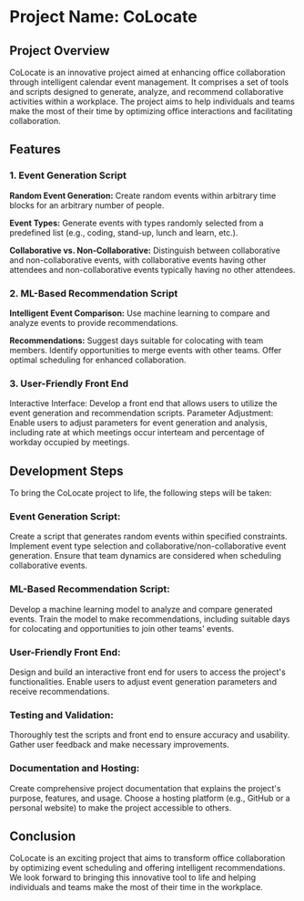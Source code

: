# Project Name: CoLocate
## Project Overview
CoLocate is an innovative project aimed at enhancing office collaboration through intelligent calendar event management. It comprises a set of tools and scripts designed to generate, analyze, and recommend collaborative activities within a workplace. The project aims to help individuals and teams make the most of their time by optimizing office interactions and facilitating collaboration.

## Features
### 1. Event Generation Script
**Random Event Generation:** Create random events within arbitrary time blocks for an arbitrary number of people.

**Event Types:** Generate events with types randomly selected from a predefined list (e.g., coding, stand-up, lunch and learn, etc.).

**Collaborative vs. Non-Collaborative:** Distinguish between collaborative and non-collaborative events, with collaborative events having other attendees and non-collaborative events typically having no other attendees.

### 2. ML-Based Recommendation Script
**Intelligent Event Comparison:** Use machine learning to compare and analyze events to provide recommendations.

**Recommendations:**
Suggest days suitable for colocating with team members.
Identify opportunities to merge events with other teams.
Offer optimal scheduling for enhanced collaboration.

### 3. User-Friendly Front End
Interactive Interface: Develop a front end that allows users to utilize the event generation and recommendation scripts.
Parameter Adjustment: Enable users to adjust parameters for event generation and analysis, including rate at which meetings occur interteam and percentage of workday occupied by meetings.

## Development Steps
To bring the CoLocate project to life, the following steps will be taken:

### Event Generation Script:

Create a script that generates random events within specified constraints.
Implement event type selection and collaborative/non-collaborative event generation.
Ensure that team dynamics are considered when scheduling collaborative events.

### ML-Based Recommendation Script:

Develop a machine learning model to analyze and compare generated events.
Train the model to make recommendations, including suitable days for colocating and opportunities to join other teams' events.

### User-Friendly Front End:

Design and build an interactive front end for users to access the project's functionalities.
Enable users to adjust event generation parameters and receive recommendations.

### Testing and Validation:

Thoroughly test the scripts and front end to ensure accuracy and usability.
Gather user feedback and make necessary improvements.

### Documentation and Hosting:

Create comprehensive project documentation that explains the project's purpose, features, and usage.
Choose a hosting platform (e.g., GitHub or a personal website) to make the project accessible to others.

## Conclusion
CoLocate is an exciting project that aims to transform office collaboration by optimizing event scheduling and offering intelligent recommendations. We look forward to bringing this innovative tool to life and helping individuals and teams make the most of their time in the workplace.

